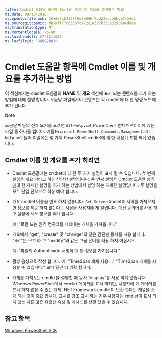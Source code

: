 ```yaml
---
title: Cmdlet 도움말 항목에 Cmdlet 이름 및 개요를 추가하는 방법
ms.date: 09/13/2016
ms.openlocfilehash: 399defcb596ff9e9a596f4cd25ebcb6bcb7c34d2
ms.sourcegitcommit: de59ff77c6535fc772c1e327b3c823295eaed6ea
ms.translationtype: MT
ms.contentlocale: ko-KR
ms.lasthandoff: 07/22/2020
ms.locfileid: "86892883"
---
```

# <a name="how-to-add-the-cmdlet-name-and-synopsis-to-a-cmdlet-help-topic"></a>Cmdlet 도움말 항목에 Cmdlet 이름 및 개요를 추가하는 방법

이 섹션에서는 cmdlet 도움말의 **NAME** 및 **개요** 섹션에 표시 되는 콘텐츠를 추가 하는 방법에 대해 설명 합니다. 도움말 파일에서이 콘텐츠는 각 cmdlet에 대 한 명령 노드에 추가 됩니다.

> [!NOTE]
> 도움말 파일의 전체 보기를 보려면 `dll-Help.xml` PowerShell 설치 디렉터리에 있는 파일 중 하나를 엽니다. 예를 `Microsoft.PowerShell.Commands.Management.dll-Help.xml` 들어 파일에는 몇 가지 PowerShell cmdlet에 대 한 내용이 포함 되어 있습니다.

## <a name="to-add-the-cmdlet-name-and-a-synopsis"></a>Cmdlet 이름 및 개요를 추가 하려면

- Cmdlet 도움말에는 cmdlet에 대 한 두 가지 설명이 표시 될 수 있습니다. 첫 번째 설명은 개요 이라고 하는 간단한 설명입니다. 두 번째 설명은 [Cmdlet 도움말 항목에](./how-to-add-a-cmdlet-description.md)대 한 자세한 설명을 추가 하는 방법에서 설명 하는 자세한 설명입니다.
  두 설명을 모두 단일 단락으로 작성 해야 합니다.

- 개요 cmdlet 이름을 반복 하지 않습니다. `Get-Server`Cmdlet이 서버를 가져오지만 정보를 제공 하지 않는다는 사실을 사용자에 게 알립니다. 대신 동의어를 사용 하 고 설명에 세부 정보를 추가 합니다.

  예: "로컬 또는 원격 컴퓨터를 나타내는 개체를 가져옵니다."

- 개요에서 "get", "create" 및 "change"와 같은 간단한 동사를 사용 합니다. "Set"는 모호 하 고 "modify"와 같은 고급 단어를 사용 하지 마십시오.

  예: "파일의 Authenticode 서명에 대 한 정보를 가져옵니다."

- 활성 음성으로 작성 합니다. 예: "TimeSpan 개체 사용 ..." "TimeSpan 개체를 사용할 수 있습니다." 보다 훨씬 더 명확 합니다.

- 개체를 가져오는 cmdlet을 설명할 때 동사 "display"를 사용 하지 않습니다. Windows PowerShell에서 cmdlet 데이터를 표시 하지만, 사용자에 게 데이터를 표시 하지 않을 수 있는 개체 .NET Framework cmdlet이 반환 한다는 개념을 소개 하는 것이 중요 합니다. 표시를 강조 표시 하는 경우 사용자는 cmdlet이 표시 되지 않는 다른 많은 유용한 속성 및 메서드를 반환 했을 수 있습니다.

## <a name="see-also"></a>참고 항목

[Windows PowerShell SDK](../windows-powershell-reference.md)
